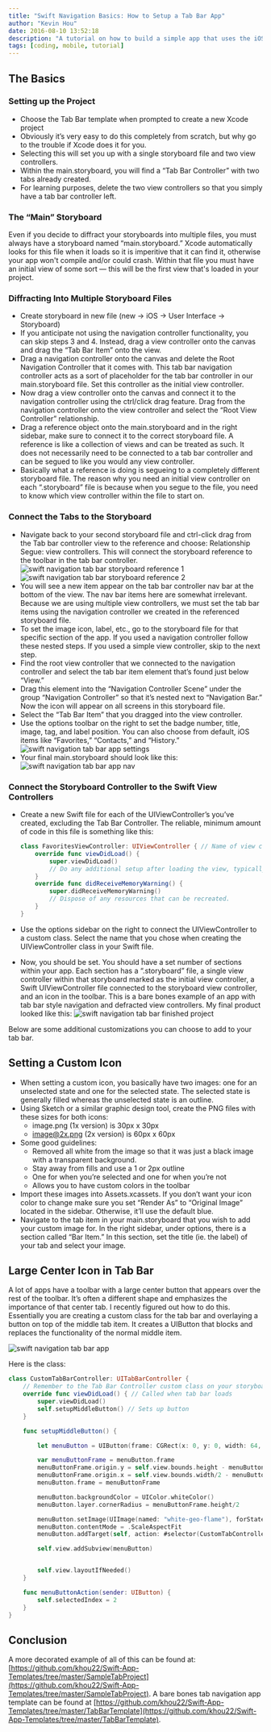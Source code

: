 ```yaml
---
title: "Swift Navigation Basics: How to Setup a Tab Bar App"
author: "Kevin Hou"
date: 2016-08-10 13:52:18
description: "A tutorial on how to build a simple app that uses the iOS native navigation bar. It includes extensions and best practices in addition to all the bare bones requirements."
tags: [coding, mobile, tutorial]
---
```


## The Basics

### Setting up the Project

- Choose the Tab Bar template when prompted to create a new Xcode project
- Obviously it’s very easy to do this completely from scratch, but why go to the trouble if Xcode does it for you.
- Selecting this will set you up with a single storyboard file and two view controllers.
- Within the main.storyboard, you will find a “Tab Bar Controller” with two tabs already created.
- For learning purposes, delete the two view controllers so that you simply have a tab bar controller left.

### The “Main” Storyboard

Even if you decide to diffract your storyboards into multiple files, you must always have a storyboard named “main.storyboard.” Xcode automatically looks for this file when it loads so it is imperitive that it can find it, otherwise your app won't compile and/or could crash. Within that file you must have an initial view of some sort — this will be the first view that's loaded in your project.

### Diffracting Into Multiple Storyboard Files

- Create storyboard in new file (new -> iOS -> User Interface -> Storyboard)
- If you anticipate not using the navigation controller functionality, you can skip steps 3 and 4. Instead, drag a view controller onto the canvas and drag the “Tab Bar Item” onto the view.
- Drag a navigation controller onto the canvas and delete the Root Navigation Controller that it comes with. This tab bar navigation controller acts as a sort of placeholder for the tab bar controller in our main.storyboard file. Set this controller as the initial view controller.
- Now drag a view controller onto the canvas and connect it to the navigation controller using the ctrl/click drag feature. Drag from the navigation controller onto the view controller and select the “Root View Controller” relationship.
- Drag a reference object onto the main.storyboard and in the right sidebar, make sure to connect it to the correct storyboard file. A reference is like a collection of views and can be treated as such. It does not necessarily need to be connected to a tab bar controller and can be segued to like you would any view controller.
- Basically what a reference is doing is segueing to a completely different storyboard file. The reason why you need an initial view controller on each “.storyboard” file is because when you segue to the file, you need to know which view controller within the file to start on.

### Connect the Tabs to the Storyboard

- Navigate back to your second storyboard file and ctrl-click drag from the Tab bar controller view to the reference and choose: Relationship Segue: view controllers. This will connect the storyboard reference to the toolbar in the tab bar controller.
  ![swift navigation tab bar storyboard reference 1](https://khou22.github.io/media/blog/images/Tab-Bar-Navigation/Storyboard_Reference_1.png)
  ![swift navigation tab bar storyboard reference 2](https://khou22.github.io/media/blog/images/Tab-Bar-Navigation/Storyboard_Reference_2.png)
- You will see a new item appear on the tab bar controller nav bar at the bottom of the view. The nav bar items here are somewhat irrelevant. Because we are using multiple view controllers, we must set the tab bar items using the navigation controller we created in the referenced storyboard file.
- To set the image icon, label, etc., go to the storyboard file for that specific section of the app. If you used a navigation controller follow these nested steps. If you used a simple view controller, skip to the next step.
- Find the root view controller that we connected to the navigation controller and select the tab bar item element that’s found just below “View.”
- Drag this element into the “Navigation Controller Scene” under the group “Navigation Controller” so that it’s nested next to “Navigation Bar.” Now the icon will appear on all screens in this storyboard file.
- Select the “Tab Bar Item” that you dragged into the view controller.
- Use the options toolbar on the right to set the badge number, title, image, tag, and label position. You can also choose from default, iOS items like “Favorites,” “Contacts,” and “History.”
  ![swift navigation tab bar app settings](https://khou22.github.io/media/blog/images/Tab-Bar-Navigation/Setting_Icon.png)
- Your final main.storyboard should look like this:
  ![swift navigation tab bar app nav](https://khou22.github.io/media/blog/images/Tab-Bar-Navigation/Overview_of_Main_Storyboard.png)

### Connect the Storyboard Controller to the Swift View Controllers

- Create a new Swift file for each of the UIViewController’s you’ve created, excluding the Tab Bar Controller. The reliable, minimum amount of code in this file is something like this:

  ```swift
  class FavoritesViewController: UIViewController { // Name of view controller
      override func viewDidLoad() {
          super.viewDidLoad()
          // Do any additional setup after loading the view, typically from a nib.
      }
      override func didReceiveMemoryWarning() {
          super.didReceiveMemoryWarning()
          // Dispose of any resources that can be recreated.
      }
  }
  ```

- Use the options sidebar on the right to connect the UIViewController to a custom class. Select the name that you chose when creating the UIViewController class in your Swift file.
- Now, you should be set. You should have a set number of sections within your app. Each section has a “.storyboard” file, a single view controller within that storyboard marked as the initial view controller, a Swift UIViewController file connected to the storyboard view controller, and an icon in the toolbar. This is a bare bones example of an app with tab bar style navigation and defracted view controllers. My final product looked like this:
  ![swift navigation tab bar finished project](https://khou22.github.io/media/blog/images/Tab-Bar-Navigation/Finished_Tab_Bar_Project.png)

Below are some additional customizations you can choose to add to your tab bar.

## Setting a Custom Icon

- When setting a custom icon, you basically have two images: one for an unselected state and one for the selected state. The selected state is generally filled whereas the unselected state is an outline.
- Using Sketch or a similar graphic design tool, create the PNG files with these sizes for both icons:
  - image.png (1x version) is 30px x 30px
  - <image@2x.png> (2x version) is 60px x 60px
- Some good guidelines:
  - Removed all white from the image so that it was just a black image with a transparent background.
  - Stay away from fills and use a 1 or 2px outline
  - One for when you’re selected and one for when you’re not
  - Allows you to have custom colors in the toolbar
- Import these images into Assets.xcassets. If you don’t want your icon color to change make sure you set “Render As” to “Original Image” located in the sidebar. Otherwise, it’ll use the default blue.
- Navigate to the tab item in your main.storyboard that you wish to add your custom image for. In the right sidebar, under options, there is a section called “Bar Item.” In this section, set the title (ie. the label) of your tab and select your image.

## Large Center Icon in Tab Bar

A lot of apps have a toolbar with a large center button that appears over the rest of the toolbar. It’s often a different shape and emphasizes the importance of that center tab. I recently figured out how to do this. Essentially you are creating a custom class for the tab bar and overlaying a button on top of the middle tab item. It creates a UIButton that blocks and replaces the functionality of the normal middle item.

![swift navigation tab bar app](https://khou22.github.io/media/blog/images/Tab-Bar-Navigation/Large_Center_Icon.png)

Here is the class:

```swift
class CustomTabBarController: UITabBarController {
    // Remember to the Tab Bar Controller custom class on your storyboard
    override func viewDidLoad() { // Called when tab bar loads
        super.viewDidLoad()
        self.setupMiddleButton() // Sets up button
    }

    func setupMiddleButton() {

        let menuButton = UIButton(frame: CGRect(x: 0, y: 0, width: 64, height: 64))

        var menuButtonFrame = menuButton.frame
        menuButtonFrame.origin.y = self.view.bounds.height - menuButtonFrame.height
        menuButtonFrame.origin.x = self.view.bounds.width/2 - menuButtonFrame.size.width/2
        menuButton.frame = menuButtonFrame

        menuButton.backgroundColor = UIColor.whiteColor()
        menuButton.layer.cornerRadius = menuButtonFrame.height/2

        menuButton.setImage(UIImage(named: "white-geo-flame"), forState: UIControlState.Normal) // 450 x 450px
        menuButton.contentMode = .ScaleAspectFit
        menuButton.addTarget(self, action: #selector(CustomTabController.menuButtonAction(_:)), forControlEvents: UIControlEvents.TouchUpInside)

        self.view.addSubview(menuButton)


        self.view.layoutIfNeeded()
    }

    func menuButtonAction(sender: UIButton) {
        self.selectedIndex = 2
    }
}
```

## Conclusion

A more decorated example of all of this can be found at: [https://github.com/khou22/Swift-App-Templates/tree/master/SampleTabProject](https://github.com/khou22/Swift-App-Templates/tree/master/SampleTabProject). A bare bones tab navigation app template can be found at [https://github.com/khou22/Swift-App-Templates/tree/master/TabBarTemplate](https://github.com/khou22/Swift-App-Templates/tree/master/TabBarTemplate).
